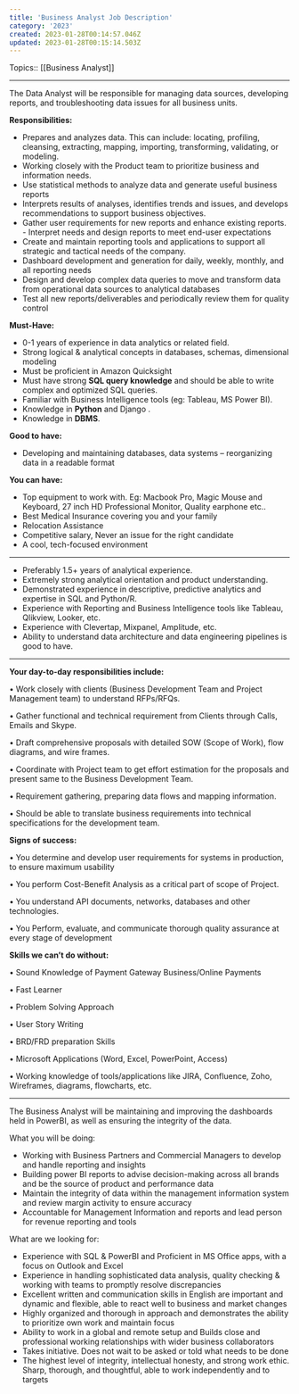 ```yaml
---
title: 'Business Analyst Job Description'
category: '2023'
created: 2023-01-28T00:14:57.046Z
updated: 2023-01-28T00:15:14.503Z
---
```


Topics:: [[Business Analyst]]

---

The Data Analyst will be responsible for managing data sources, developing reports, and troubleshooting data issues for all business units.

**Responsibilities:**

-   Prepares and analyzes data. This can include: locating, profiling, cleansing, extracting, mapping, importing, transforming, validating, or modeling.
-   Working closely with the Product team to prioritize business and information needs.
-   Use statistical methods to analyze data and generate useful business reports
-   Interprets results of analyses, identifies trends and issues, and develops recommendations to support business objectives.
-   Gather user requirements for new reports and enhance existing reports. - Interpret needs and design reports to meet end-user expectations
-   Create and maintain reporting tools and applications to support all strategic and tactical needs of the company.
-   Dashboard development and generation for daily, weekly, monthly, and all reporting needs
-   Design and develop complex data queries to move and transform data from operational data sources to analytical databases
-   Test all new reports/deliverables and periodically review them for quality control

**Must-Have:**

-   0-1 years of experience in data analytics or related field.
-   Strong logical & analytical concepts in databases, schemas, dimensional modeling
-   Must be proficient in Amazon Quicksight
-   Must have strong **SQL query knowledge** and should be able to write complex and optimized SQL queries.
-   Familiar with Business Intelligence tools (eg: Tableau, MS Power BI).
-   Knowledge in **Python** and Django .
-   Knowledge in **DBMS**.

**Good to have:**

-   Developing and maintaining databases, data systems – reorganizing data in a readable format

**You can have:**

-   Top equipment to work with. Eg: Macbook Pro, Magic Mouse and Keyboard, 27 inch HD Professional Monitor, Quality earphone etc..
-   Best Medical Insurance covering you and your family
-   Relocation Assistance
-   Competitive salary, Never an issue for the right candidate
-   A cool, tech-focused environment


---

-   Preferably 1.5+ years of analytical experience.
-   Extremely strong analytical orientation and product understanding.
-   Demonstrated experience in descriptive, predictive analytics and expertise in SQL and Python/R.
-   Experience with Reporting and Business Intelligence tools like Tableau, Qlikview, Looker, etc.
-   Experience with Clevertap, Mixpanel, Amplitude, etc.
-   Ability to understand data architecture and data engineering pipelines is good to have.


---

**Your day-to-day responsibilities include:**

• Work closely with clients (Business Development Team and Project Management team) to understand RFPs/RFQs.

• Gather functional and technical requirement from Clients through Calls, Emails and Skype.

• Draft comprehensive proposals with detailed SOW (Scope of Work), flow diagrams, and wire frames.

• Coordinate with Project team to get effort estimation for the proposals and present same to the Business Development Team.

• Requirement gathering, preparing data flows and mapping information.

• Should be able to translate business requirements into technical specifications for the development team.

  

**Signs of success:**

• You determine and develop user requirements for systems in production, to ensure maximum usability

• You perform Cost-Benefit Analysis as a critical part of scope of Project.

• You understand API documents, networks, databases and other technologies.

• You Perform, evaluate, and communicate thorough quality assurance at every stage of development

**Skills we can’t do without:**

• Sound Knowledge of Payment Gateway Business/Online Payments

• Fast Learner

• Problem Solving Approach

• User Story Writing

• BRD/FRD preparation Skills

• Microsoft Applications (Word, Excel, PowerPoint, Access)

• Working knowledge of tools/applications like JIRA, Confluence, Zoho, Wireframes, diagrams, flowcharts, etc.


---

The Business Analyst will be maintaining and improving the dashboards held in PowerBI, as well as ensuring the integrity of the data.

  

What you will be doing:

  

-   Working with Business Partners and Commercial Managers to develop and handle reporting and insights
-   Building power BI reports to advise decision-making across all brands and be the source of product and performance data
-   Maintain the integrity of data within the management information system and review margin activity to ensure accuracy
-   Accountable for Management Information and reports and lead person for revenue reporting and tools

  

What are we looking for:

  

-   Experience with SQL & PowerBI and Proficient in MS Office apps, with a focus on Outlook and Excel
-   Experience in handling sophisticated data analysis, quality checking & working with teams to promptly resolve discrepancies
-   Excellent written and communication skills in English are important and dynamic and flexible, able to react well to business and market changes
-   Highly organized and thorough in approach and demonstrates the ability to prioritize own work and maintain focus
-   Ability to work in a global and remote setup and Builds close and professional working relationships with wider business collaborators
-   Takes initiative. Does not wait to be asked or told what needs to be done
-   The highest level of integrity, intellectual honesty, and strong work ethic. Sharp, thorough, and thoughtful, able to work independently and to targets